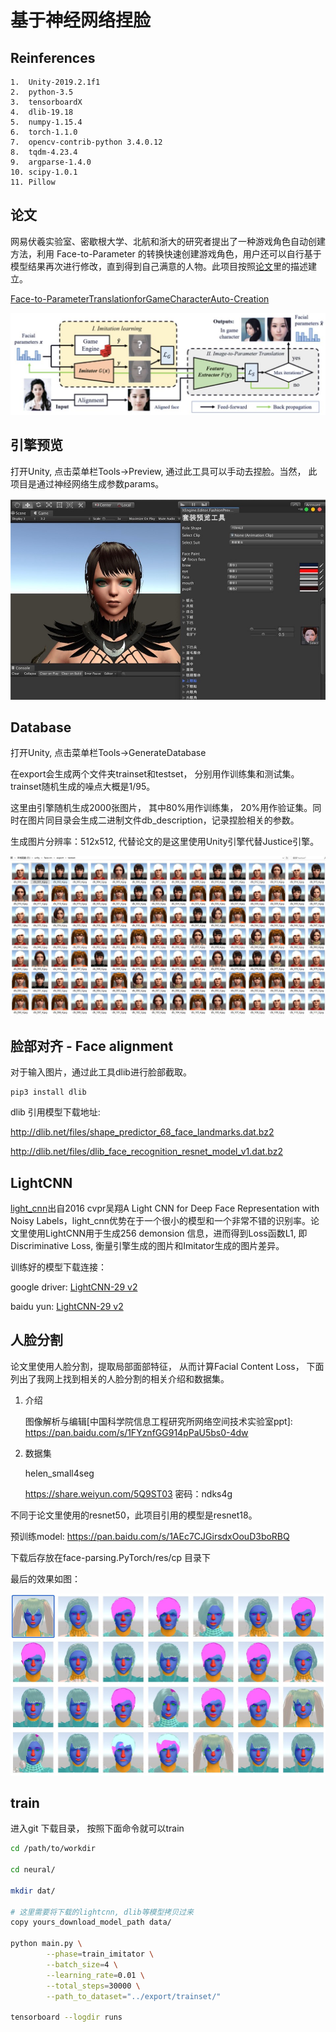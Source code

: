 # 基于神经网络捏脸


## Reinferences

```
1.  Unity-2019.2.1f1
2.  python-3.5
3.  tensorboardX
4.  dlib-19.18
5.  numpy-1.15.4
6.  torch-1.1.0
7.  opencv-contrib-python 3.4.0.12
8.  tqdm-4.23.4
9.  argparse-1.4.0
10. scipy-1.0.1
11. Pillow
```


## 论文

网易伏羲实验室、密歇根大学、北航和浙大的研究者提出了一种游戏角色自动创建方法，利用 Face-to-Parameter 的转换快速创建游戏角色，用户还可以自行基于模型结果再次进行修改，直到得到自己满意的人物。此项目按照[论文][i2]里的描述建立。


[Face-to-ParameterTranslationforGameCharacterAuto-Creation][i2]


![](/image/t2.jpeg)


## 引擎预览

打开Unity, 点击菜单栏Tools->Preview, 通过此工具可以手动去捏脸。当然， 此项目是通过神经网络生成参数params。

![](/image/t1.jpg)


## Database

打开Unity, 点击菜单栏Tools->GenerateDatabase

在export会生成两个文件夹trainset和testset， 分别用作训练集和测试集。 trainset随机生成的噪点大概是1/95。

这里由引擎随机生成2000张图片， 其中80%用作训练集， 20%用作验证集。同时在图片同目录会生成二进制文件db_description，记录捏脸相关的参数。

生成图片分辨率：512x512,  代替论文的是这里使用Unity引擎代替Justice引擎。

![](/image/t4.jpg)

## 脸部对齐 - Face alignment

对于输入图片，通过此工具dlib进行脸部截取。

```
pip3 install dlib
```

dlib 引用模型下载地址:

http://dlib.net/files/shape_predictor_68_face_landmarks.dat.bz2 

http://dlib.net/files/dlib_face_recognition_resnet_model_v1.dat.bz2

##  LightCNN

[light_cnn][i5]出自2016 cvpr吴翔A Light CNN for Deep Face Representation with Noisy Labels，light_cnn优势在于一个很小的模型和一个非常不错的识别率。论文里使用LightCNN用于生成256 demonsion 信息，进而得到Loss函数L1, 即Discriminative Loss, 衡量引擎生成的图片和Imitator生成的图片差异。


训练好的模型下载连接：

google driver: [LightCNN-29 v2][i6]

baidu  yun:	   [LightCNN-29 v2][i7]


## 人脸分割


论文里使用人脸分割，提取局部面部特征， 从而计算Facial Content Loss， 下面列出了我网上找到相关的人脸分割的相关介绍和数据集。

1. 介绍

	
	[helen dataset 介绍]: http://www.ifp.illinois.edu/~vuongle2/helen

	[Exemplar-Based Face Parsing]: http://pages.cs.wisc.edu/~lizhang/projects/face-parsing/

	图像解析与编辑[中国科学院信息工程研究所网络空间技术实验室ppt]: https://pan.baidu.com/s/1FYznfGG914pPaU5bs0-4dw

2. 数据集

	helen_small4seg

	https://share.weiyun.com/5Q9ST03 密码：ndks4g



不同于论文里使用的resnet50，此项目引用的模型是resnet18。

预训练model:	https://pan.baidu.com/s/1AEc7CJGirsdxOouD3boRBQ  

下载后存放在face-parsing.PyTorch/res/cp 目录下


最后的效果如图：

![](/image/t3.jpg)


## train

进入git 下载目录， 按照下面命令就可以train

```sh
cd /path/to/workdir

cd neural/

mkdir dat/

# 这里需要将下载的lightcnn, dlib等模型拷贝过来
copy yours_download_model_path data/

python main.py \
		--phase=train_imitator \
		--batch_size=4 \
		--learning_rate=0.01 \
		--total_steps=30000	\
		--path_to_dataset="../export/trainset/"

tensorboard --logdir runs

```



[i1]: https://xueqiu.com/9217191040/133506937
[i2]: https://arxiv.org/abs/1909.01064
[i3]: http://www.sohu.com/a/339985351_823210
[i4]: https://blog.csdn.net/qiumokucao/article/details/81610628
[i5]: https://github.com/AlfredXiangWu/LightCNN
[i6]: https://drive.google.com/open?id=1Jn6aXtQ84WY-7J3Tpr2_j6sX0ch9yucS
[i7]: https://pan.baidu.com/s/1E_rGkbqzf0ppyl5ks9FSLQ